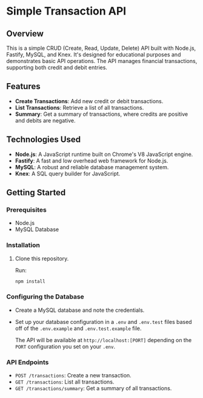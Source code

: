 # Simple Transaction API

## Overview
This is a simple CRUD (Create, Read, Update, Delete) API built with Node.js, Fastify, MySQL, and Knex. It's designed for educational purposes and demonstrates basic API operations. The API manages financial transactions, supporting both credit and debit entries.

## Features
- **Create Transactions**: Add new credit or debit transactions.
- **List Transactions**: Retrieve a list of all transactions.
- **Summary**: Get a summary of transactions, where credits are positive and debits are negative.

## Technologies Used
- **Node.js**: A JavaScript runtime built on Chrome's V8 JavaScript engine.
- **Fastify**: A fast and low overhead web framework for Node.js.
- **MySQL**: A robust and reliable database management system.
- **Knex**: A SQL query builder for JavaScript.

## Getting Started

### Prerequisites
- Node.js
- MySQL Database

### Installation
1. Clone this repository.
   
   Run:

   ```bash
   npm install

### Configuring the Database
- Create a MySQL database and note the credentials.
- Set up your database configuration in a `.env` and `.env.test` files based off of the `.env.example` and `.env.test.example` file.

  The API will be available at `http://localhost:[PORT]` depending on the `PORT` configuration you set on your `.env`.

### API Endpoints
- `POST /transactions`: Create a new transaction.
- `GET /transactions`: List all transactions.
- `GET /transactions/summary`: Get a summary of all transactions.
